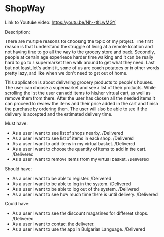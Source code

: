 # ShopWay
Link to Youtube video: https://youtu.be/Nh--tKLwMGY

Description:

There are multiple reasons for choosing the topic of my project. The first reason is that I understand the struggle of living at a remote
location and not having time to go all the way to the grocery store and back. Secondly, people at certain age experience harder time walking
and it can be really hard to go to a supermarket then walk around to get what they need. Last but not least, let's admit it, some of us are
couch potatoes or in other words pretty lazy, and like when we don't need to get out of home.

This application is about delivering grocery products to people's houses. The user can choose a supermarket and see a list of their products.
While scrolling the list the user can add items to his/her virtual cart, as well as remove them from there. After the user has chosen all the
needed items it can proceed to review the items and their price added in the cart and finish the purchase by ordering them. The user will also
be able to see if the delivery is accepted and the estimated delivery time.

Must have:
* As a user I want to see list of shops nearby. /Delivered
* As a user I want to see list of items in each shop. /Delivered
* As a user I want to add items in my virtual basket. /Delivered
* As a user I want to choose the quantity of items to add in the cart. /Delivered
* As a user I want to remove items from my virtual basket. /Delivered

Should have:
* As a user I want to be able to register. /Delivered
* As a user I want to be able to log in the system. /Delivered
* As a user I want to be able to log out of the system. /Delivered
* As a user I want to see how much time there is until delivery. /Delivered

Could have:
* As a user I want to see the discount magazines for different shops. /Delivered
* As a user I want to contact the deliverer. 
* As a user I want to use the app in Bulgarian Language. /Delivered
